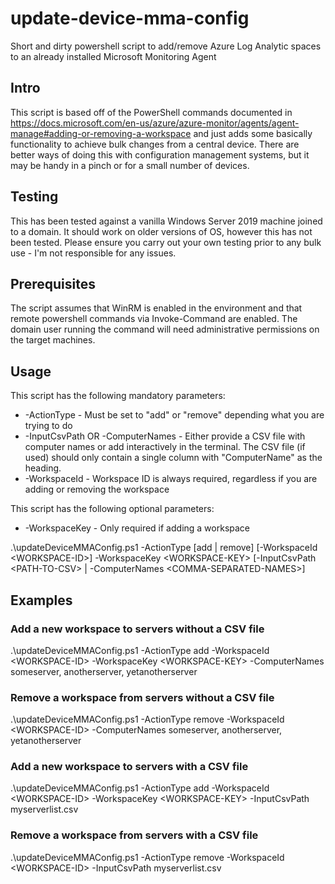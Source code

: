 # update-device-mma-config
Short and dirty powershell script to add/remove Azure Log Analytic spaces to an already installed Microsoft Monitoring Agent

## Intro
This script is based off of the PowerShell commands documented in https://docs.microsoft.com/en-us/azure/azure-monitor/agents/agent-manage#adding-or-removing-a-workspace and just adds some basically functionality to achieve bulk changes from a central device. There are better ways of doing this with configuration management systems, but it may be handy in a pinch or for a small number of devices.

## Testing
This has been tested against a vanilla Windows Server 2019 machine joined to a domain. It should work on older versions of OS, however this has not been tested. Please ensure you carry out your own testing prior to any bulk use - I'm not responsible for any issues.

## Prerequisites
The script assumes that WinRM is enabled in the environment and that remote powershell commands via Invoke-Command are enabled. The domain user running the command will need administrative permissions on the target machines.

## Usage
This script has the following mandatory parameters:
* -ActionType - Must be set to "add" or "remove" depending what you are trying to do
* -InputCsvPath OR -ComputerNames - Either provide a CSV file with computer names or add interactively in the terminal. The CSV file (if used) should only contain a single column with "ComputerName" as the heading.
* -WorkspaceId - Workspace ID is always required, regardless if you are adding or removing the workspace

This script has the following optional parameters:
* -WorkspaceKey - Only required if adding a workspace


.\updateDeviceMMAConfig.ps1 -ActionType [add | remove] [-WorkspaceId \<WORKSPACE-ID\>] -WorkspaceKey \<WORKSPACE-KEY\> [-InputCsvPath \<PATH-TO-CSV\> | -ComputerNames \<COMMA-SEPARATED-NAMES\>]

## Examples

### Add a new workspace to servers without a CSV file

.\updateDeviceMMAConfig.ps1 -ActionType add -WorkspaceId \<WORKSPACE-ID\> -WorkspaceKey \<WORKSPACE-KEY\> -ComputerNames someserver, anotherserver, yetanotherserver
  
### Remove a workspace from servers without a CSV file

.\updateDeviceMMAConfig.ps1 -ActionType remove -WorkspaceId \<WORKSPACE-ID\> -ComputerNames someserver, anotherserver, yetanotherserver
  
  
### Add a new workspace to servers with a CSV file

.\updateDeviceMMAConfig.ps1 -ActionType add -WorkspaceId \<WORKSPACE-ID\> -WorkspaceKey \<WORKSPACE-KEY\> -InputCsvPath myserverlist.csv
  
### Remove a workspace from servers with a CSV file

.\updateDeviceMMAConfig.ps1 -ActionType remove -WorkspaceId \<WORKSPACE-ID\> -InputCsvPath myserverlist.csv
  
  
